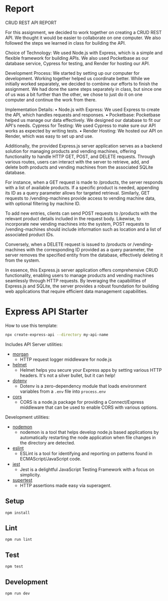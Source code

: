 # Report

CRUD REST API REPORT

For this assignment, we decided to work together on creating a CRUD REST API. We thought it would be easier to collaborate on one computer. We also followed the steps we learned in class for building the API.

Choice of Technology: We used Node.js with Express, which is a simple and flexible framework for building APIs. We also used Pocketbase as our database service, Cypress for testing, and Render for hosting our API.

Development Process: We started by setting up our computer for development. Working together helped us coordinate better. While we initially worked separately, we decided to combine our efforts to finish the assignment. We had done the same steps separately in class, but since one of us was a bit further than the other, we chose to just do it on one computer and continue the work from there.

Implementation Details:
• Node.js with Express: We used Express to create the API, which handles requests and responses.
• Pocketbase: Pocketbase helped us manage our data effectively. We designed our database to fit our API's needs. Cypress for Testing: We used Cypress to make sure our API works as expected by writing tests.
• Render Hosting: We hosted our API on Render, which was easy to set up and use.

Additionally, the provided Express.js server application serves as a backend solution for managing products and vending machines, offering functionality to handle HTTP GET, POST, and DELETE requests. Through various routes, users can interact with the server to retrieve, add, and delete both products and vending machines from the associated SQLite database.

For instance, when a GET request is made to /products, the server responds with a list of available products. If a specific product is needed, appending its ID as a query parameter allows for targeted retrieval. Similarly, GET requests to /vending-machines provide access to vending machine data, with optional filtering by machine ID.

To add new entries, clients can send POST requests to /products with the relevant product details included in the request body. Likewise, to incorporate new vending machines into the system, POST requests to /vending-machines should include information such as location and a list of associated product IDs.

Conversely, when a DELETE request is issued to /products or /vending-machines with the corresponding ID provided as a query parameter, the server removes the specified entity from the database, effectively deleting it from the system.

In essence, this Express.js server application offers comprehensive CRUD functionality, enabling users to manage products and vending machines seamlessly through HTTP requests. By leveraging the capabilities of Express.js and SQLite, the server provides a robust foundation for building web applications that require efficient data management capabilities.

# Express API Starter

How to use this template:

```sh
npx create-express-api --directory my-api-name
```

Includes API Server utilities:

- [morgan](https://www.npmjs.com/package/morgan)
  - HTTP request logger middleware for node.js
- [helmet](https://www.npmjs.com/package/helmet)
  - Helmet helps you secure your Express apps by setting various HTTP headers. It's not a silver bullet, but it can help!
- [dotenv](https://www.npmjs.com/package/dotenv)
  - Dotenv is a zero-dependency module that loads environment variables from a `.env` file into `process.env`
- [cors](https://www.npmjs.com/package/cors)
  - CORS is a node.js package for providing a Connect/Express middleware that can be used to enable CORS with various options.

Development utilities:

- [nodemon](https://www.npmjs.com/package/nodemon)
  - nodemon is a tool that helps develop node.js based applications by automatically restarting the node application when file changes in the directory are detected.
- [eslint](https://www.npmjs.com/package/eslint)
  - ESLint is a tool for identifying and reporting on patterns found in ECMAScript/JavaScript code.
- [jest](https://www.npmjs.com/package/jest)
  - Jest is a delightful JavaScript Testing Framework with a focus on simplicity.
- [supertest](https://www.npmjs.com/package/supertest)
  - HTTP assertions made easy via superagent.

## Setup

```
npm install
```

## Lint

```
npm run lint
```

## Test

```
npm test
```

## Development

```
npm run dev
```
